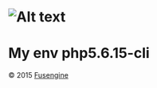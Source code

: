![Alt text](http://fusengine.ch/img/php-base.svg)
=================================================

My env php5.6.15-cli
====================

&copy; 2015 [Fusengine](http://fusengine.com)
